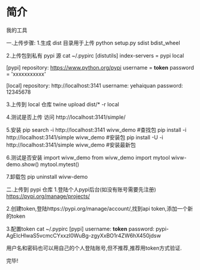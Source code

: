 # 简介

我的工具

一.上传步骤:
1.生成 dist 目录用于上传 python setup.py sdist bdist_wheel

2.上传包到私有 pypi 源 cat ~/.pypirc
[distutils]
index-servers = pypi local

[pypi]
repository: https://www.python.org/pypi
username = __token__
password = 'xxxxxxxxxxx'

[local]
repository: http://localhost:3141
username: yehaiquan password: 12345678

3.上传到 local 仓库 twine upload dist/* -r local

4.测试是否上传 访问 http://localhost:3141/simple/

5.安装 pip search -i http://localhost:3141 wivw_demo #查找包 pip install -i http://localhost:3141/simple wivw_demo #安装包 pip
install -U -i http://localhost:3141/simple wivw_demo #安装最新包

6.测试是否安装 import wivw_demo from wivw_demo import mytool wivw-demo.show()
mytool.mytest()

7.卸载包 pip uninstall wivw-demo

二.上传到 pypi 仓库 1.登陆个人pypi后台(如没有账号需要先注册)
https://pypi.org/manage/projects/

2.创建token,登陆https://pypi.org/manage/account/,找到api token,添加一个新的token

3.配置token cat ~/.pypirc
[pypi]
username: __token__
password: pypi-AgEIcHlwaS5vcmcCYxxzI0WuBg-zgyXxBO1r4ZW6hX450jdsw

用户名和密码也可以用自己的个人登陆账号,但不推荐,推荐用token方式验证.

完毕!